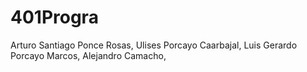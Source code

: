 # 401Progra

Arturo Santiago Ponce Rosas,
Ulises Porcayo Caarbajal,
Luis Gerardo Porcayo Marcos,
Alejandro Camacho,

